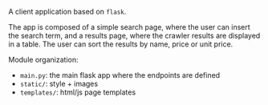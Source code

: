 A client application based on `flask`.

The app is composed of a simple search page, where the user can insert the 
search term, and a results page, where the crawler results are displayed in a
table. The user can sort the results by name, price or unit price.

Module organization:
  - `main.py`: the main flask app where the endpoints are defined
  - `static/`: style + images
  - `templates/`: html/js page templates
